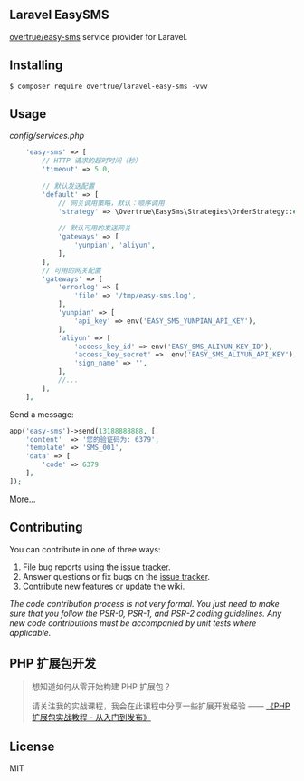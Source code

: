 Laravel EasySMS
---

[overtrue/easy-sms](https://github.com/overtrue/easy-sms) service provider for Laravel.

## Installing

```shell
$ composer require overtrue/laravel-easy-sms -vvv
```

## Usage

*config/services.php*

```php
    'easy-sms' => [
        // HTTP 请求的超时时间（秒）
        'timeout' => 5.0,
    
        // 默认发送配置
        'default' => [
            // 网关调用策略，默认：顺序调用
            'strategy' => \Overtrue\EasySms\Strategies\OrderStrategy::class,
    
            // 默认可用的发送网关
            'gateways' => [
                'yunpian', 'aliyun',
            ],
        ],
        // 可用的网关配置
        'gateways' => [
            'errorlog' => [
                'file' => '/tmp/easy-sms.log',
            ],
            'yunpian' => [
                'api_key' => env('EASY_SMS_YUNPIAN_API_KEY'),
            ],
            'aliyun' => [
                'access_key_id' => env('EASY_SMS_ALIYUN_KEY_ID'),
                'access_key_secret' =>  env('EASY_SMS_ALIYUN_API_KEY'),
                'sign_name' => '',
            ],
            //...
        ],
    ],
```

Send a message:

```php
app('easy-sms')->send(13188888888, [
    'content'  => '您的验证码为: 6379',
    'template' => 'SMS_001',
    'data' => [
        'code' => 6379
    ],
]);
```

[More...](https://github.com/overtrue/easy-sms)

## Contributing

You can contribute in one of three ways:

1. File bug reports using the [issue tracker](https://github.com/overtrue/laravel-easy-sms/issues).
2. Answer questions or fix bugs on the [issue tracker](https://github.com/overtrue/laravel-easy-sms/issues).
3. Contribute new features or update the wiki.

_The code contribution process is not very formal. You just need to make sure that you follow the PSR-0, PSR-1, and PSR-2 coding guidelines. Any new code contributions must be accompanied by unit tests where applicable._

## PHP 扩展包开发

> 想知道如何从零开始构建 PHP 扩展包？
>
> 请关注我的实战课程，我会在此课程中分享一些扩展开发经验 —— [《PHP 扩展包实战教程 - 从入门到发布》](https://learnku.com/courses/creating-package)

## License

MIT
